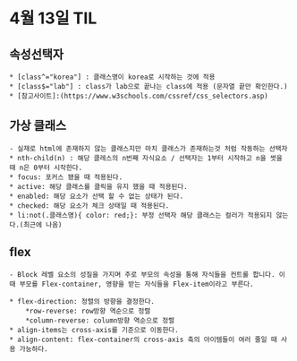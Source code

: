 # 4월 13일 TIL

## 속성선택자

    * [class^="korea"] : 클래스명이 korea로 시작하는 것에 적용
    * [class$="lab"] : class가 lab으로 끝나는 class에 적용 (문자열 끝만 확인한다.)
    * [참고사이트]:(https://www.w3schools.com/cssref/css_selectors.asp)

## 가상 클래스

    - 실재로 html에 존재하지 않는 클래스지만 마치 클래스가 존재하는것 처럼 작동하는 선택자
    * nth-child(n) : 해당 클레스의 n번째 자식요소 / 선택자는 1부터 시작하고 n을 썻을 때 n은 0부터 시작한다.
    * focus: 포커스 됐을 때 적용된다.
    * active: 해당 클래스를 클릭을 유지 했을 때 적용된다.
    * enabled: 해당 요소가 선택 할 수 없는 상태가 된다.
    * checked: 해당 요소가 체크 상태일 때 적용된다.
    * li:not(.클래스명){ color: red;}: 부정 선택자 해당 클래스는 컬러가 적용되지 않는다.(최근에 나옴)

## flex

    - Block 레벨 요소의 성질을 가지며 주로 부모의 속성을 통해 자식들을 컨트롤 합니다. 이때 부모를 Flex-container, 영향을 받는 자식들을 Flex-item이라고 부른다.

    * flex-direction: 정렬의 방향을 결정한다.
        *row-reverse: row방향 역순으로 정렬
        *column-reverse: column방향 역순으로 정렬
    * align-items는 cross-axis를 기준으로 이동한다.
    * align-content: flex-container의 cross-axis 축의 아이템들이 여러 줄일 때 사용 가능하다.

